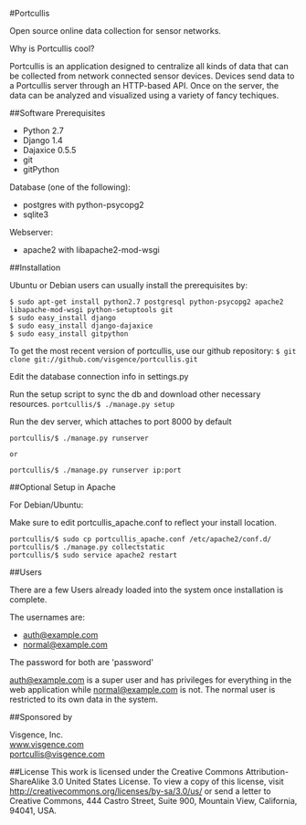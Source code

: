 #Portcullis

Open source online data collection for sensor networks.

Why is Portcullis cool?

Portcullis is an application designed to centralize all kinds of data that can be collected from network connected sensor devices. Devices send data to a Portcullis server through an HTTP-based API. Once on the server, the data can be analyzed and visualized using a variety of fancy techiques.

##Software Prerequisites

- Python 2.7
- Django 1.4
- Dajaxice 0.5.5
- git
- gitPython

Database (one of the following):

- postgres with python-psycopg2
- sqlite3

Webserver:
 
- apache2 with libapache2-mod-wsgi
	

##Installation

Ubuntu or Debian users can usually install the prerequisites by:
```
$ sudo apt-get install python2.7 postgresql python-psycopg2 apache2 libapache-mod-wsgi python-setuptools git
$ sudo easy_install django
$ sudo easy_install django-dajaxice
$ sudo easy_install gitpython
```

To get the most recent version of portcullis, use our github repository:
`$ git clone git://github.com/visgence/portcullis.git`

Edit the database connection info in settings.py

Run the setup script to sync the db and download other necessary resources.
`portcullis/$ ./manage.py setup`

Run the dev server, which attaches to port 8000 by default
```
portcullis/$ ./manage.py runserver

or

portcullis/$ ./manage.py runserver ip:port
```

##Optional Setup in Apache

For Debian/Ubuntu:

Make sure to edit portcullis_apache.conf to reflect your install location.
```
portcullis/$ sudo cp portcullis_apache.conf /etc/apache2/conf.d/
portcullis/$ ./manage.py collectstatic
portcullis/$ sudo service apache2 restart
```


##Users

There are a few Users already loaded into the system once installation is complete.

The usernames are:
- auth@example.com
- normal@example.com

The password for both are 'password'

auth@example.com is a super user and has privileges for everything in the web application while normal@example.com is not.
The normal user is restricted to its own data in the system.


##Sponsored by

Visgence, Inc.  
www.visgence.com  
portcullis@visgence.com  


##License
This work is licensed under the Creative Commons Attribution-ShareAlike 3.0 United States License. To view a copy of this license, visit http://creativecommons.org/licenses/by-sa/3.0/us/ or send a letter to Creative Commons, 444 Castro Street, Suite 900, Mountain View, California, 94041, USA.
